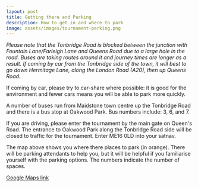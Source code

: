 ```yaml
---
layout: post
title: Getting there and Parking
description: How to get in and where to park
image: assets/images/tournament-parking.png
---
```


*Please note that the Tonbridge Road is blocked between the junction with Fountain Lane/Farleigh Lane and Queens Road due to a large hole in the road. Buses are taking routes around it and journey times are longer as a result. If coming by car from the Tonbridge side of the town, it will best to go down Hermitage Lane, along the London Road (A20), then up Queens Road.*

If coming by car, please try to car-share where possible: it is good for the environment and fewer cars means you will be able to park more quickly. 

A number of buses run from Maidstone town centre up the Tonbridge Road and there is a bus stop at Oakwood Park. Bus numbers include: 3, 6, and 7.

If you are driving, please enter the tournament by the main gate on Queen's Road. The entrance to Oakwood Park along the Tonbridge Road side will be closed to traffic for the tournament. Enter ME16 0LD into your satnav.

The map above shows you where there places to park (in orange). There will be parking attendants to help you, but it will be helpful if you familiarise yourself with the parking options. The numbers indicate the number of spaces.

[Google Maps link](https://goo.gl/maps/frrYEpZyDNE2)
